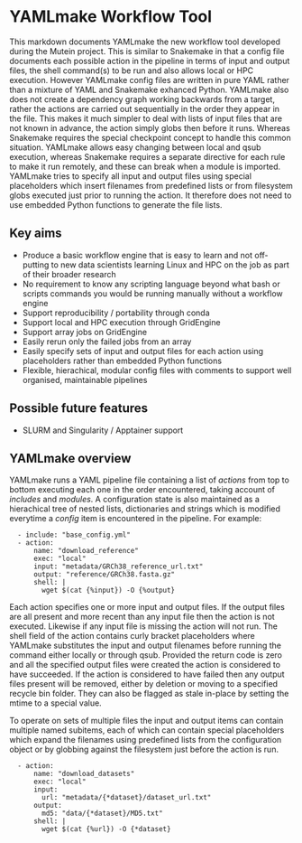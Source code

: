 # YAMLmake Workflow Tool

This markdown documents YAMLmake the new workflow tool developed during the Mutein project. This is similar to Snakemake in that a config file documents each possible action in the pipeline in terms of input and output files, the shell command(s) to be run and also allows local or HPC execution. However YAMLmake config files are written in pure YAML rather than a mixture of YAML and Snakemake exhanced Python. YAMLmake also does not create a dependency graph working backwards from a target, rather the actions are carried out sequentially in the order they appear in the file. This makes it much simpler to deal with lists of input files that are not known in advance, the action simply globs then before it runs. Whereas Snakemake requires the special checkpoint concept to handle this common situation. YAMLmake allows easy changing between local and qsub execution, whereas Snakemake requires a separate directive for each rule to make it run remotely, and these can break when a module is imported. YAMLmake tries to specify all input and output files using special placeholders which insert filenames from predefined lists or from filesystem globs executed just prior to running the action. It therefore does not need to use embedded Python functions to generate the file lists.

## Key aims

- Produce a basic workflow engine that is easy to learn and not off-putting to new data scientists learning Linux and HPC on the job as part of their broader research
- No requirement to know any scripting language beyond what bash or scripts commands you would be running manually without a workflow engine
- Support reproducibility / portability through conda
- Support local and HPC execution through GridEngine
- Support array jobs on GridEngine
- Easily rerun only the failed jobs from an array
- Easily specify sets of input and output files for each action using placeholders rather than embedded Python functions
- Flexible, hierachical, modular config files with comments to support well organised, maintainable pipelines

## Possible future features

- SLURM and Singularity / Apptainer support

## YAMLmake overview

YAMLmake runs a YAML pipeline file containing a list of *actions* from top to bottom executing each one in the order encountered, taking account of *includes* and *modules*. A configuration state is also maintained as a hierachical tree of nested lists, dictionaries and strings which is modified everytime a *config* item is encountered in the pipeline. For example:

```
  - include: "base_config.yml"
  - action:
      name: "download_reference"
      exec: "local"
      input: "metadata/GRCh38_reference_url.txt"
      output: "reference/GRCh38.fasta.gz"
      shell: |
        wget $(cat {%input}) -O {%output}
```

Each action specifies one or more input and output files. If the output files are all present and more recent than any input file then the action is not executed. Likewise if any input file is missing the action will not run. The shell field of the action contains curly bracket placeholders where YAMLmake substitutes the input and output filenames before running the command either locally or through qsub. Provided the return code is zero and all the specified output files were created the action is considered to have succeeded. If the action is considered to have failed then any output files present will be removed, either by deletion or moving to a specified recycle bin folder. They can also be flagged as stale in-place by setting the mtime to a special value.

To operate on sets of multiple files the input and output items can contain multiple named subitems, each of which can contain special placeholders which expand the filenames using predefined lists from the configuration object or by globbing against the filesystem just before the action is run.

```
  - action:
      name: "download_datasets"
      exec: "local"
      input:
        url: "metadata/{*dataset}/dataset_url.txt"
      output:
        md5: "data/{*dataset}/MD5.txt"
      shell: |
        wget $(cat {%url}) -O {*dataset}
```